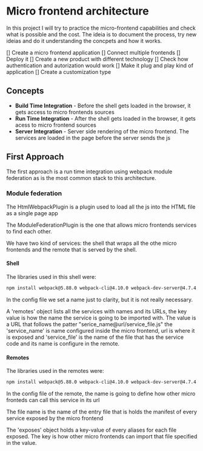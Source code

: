 # Micro frontend architecture

In this project I will try to practice the micro-frontend capabilities and check what is possible and the cost. The ideia is to document the process, try new ideias and do it understanding the concpets and how it works.

[] Create a micro frontend application
[] Connect multiple frontends
[] Deploy it
[] Create a new product with different technology
[] Check how authentication and autorization would work
[] Make it plug and play kind of application
[] Create a customization type

## Concepts

- **Build Time Integration** - Before the shell gets loaded in the browser, it gets access to micro frontends sources
- **Run Time Integration** - After the shell gets loaded in the browser, it gets acess to micro frontend sources
- **Server Integration** - Server side rendering of the micro frontend. The services are loaded in the page before the server sends the js

## First Approach

The first approach is a run time integration using webpack module federation as is the most common stack to this architecture.

### Module federation

The HtmlWebpackPlugin is a plugin used to load all the js into the HTML file as a single page app

The ModuleFederationPlugin is the one that allows micro frontends services to find each other.

We have two kind of services: the shell that wraps all the othe micro frontends and the remote that is served by the shell.

#### Shell

The libraries used in this shell were:

```sh
npm install webpack@5.88.0 webpack-cli@4.10.0 webpack-dev-server@4.7.4 nodemon html-webpack-plugin@5.5.0 --save-exact
```

In the config file we set a name just to clarity, but it is not really necessary.

A 'remotes' object lists all the services with names and its URLs, the key value is how the name the service is going to be imported with. The value is a URL that follows the patter "serice_name@url/service_file.js" the 'service_name' is name configured inside the micro frontend, url is where it is exposed and 'service_file' is the name of the file that has the service code and its name is configure in the remote.

#### Remotes

The libraries used in the remotes were:

```sh
npm install webpack@5.88.0 webpack-cli@4.10.0 webpack-dev-server@4.7.4 faker@5.1.0 html-webpack-plugin@5.5.0 --save-exact
```

In the config file of the remote, the name is going to define how other micro fronteds can call this service in its url

The file name is the name of the entry file that is holds the manifest of every service exposed by the micro frontend

The 'exposes' object holds a key-value of every aliases for each file exposed. The key is how other micro frontends can import that file specified in the value.

